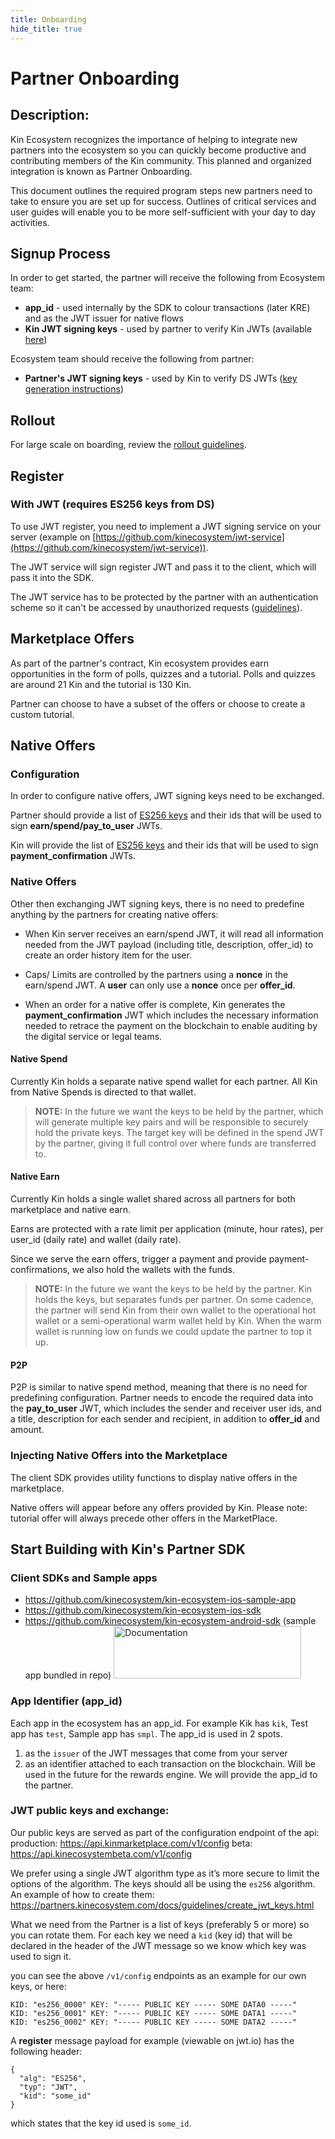 ```yaml
---
title: Onboarding
hide_title: true
---
```


# Partner Onboarding

## Description:

Kin Ecosystem recognizes the importance of helping to integrate new partners into the ecosystem so you can quickly become productive and contributing members of the Kin community. This planned and organized integration is known as Partner Onboarding.

This document outlines the required program steps new partners need to take to ensure you are set up for success. Outlines of critical services and user guides will enable you to be more self-sufficient with your day to day activities.

## Signup Process

In order to get started, the partner will receive the following from Ecosystem team:

*   **app_id** - used internally by the SDK to colour transactions (later KRE) and as the JWT issuer for native flows
*   **Kin JWT signing keys** - used by partner to verify Kin JWTs (available [here](https://api.kinmarketplace.com/v1/config))

Ecosystem team should receive the following from partner:

*   **Partner's JWT signing keys** - used by Kin to verify DS JWTs ([key generation instructions](guidelines_create_jwt_keys.md))


## Rollout

For large scale on boarding, review the [rollout guidelines](guidelines_rollout.md).

## Register

### With JWT (requires ES256 keys from DS)

To use JWT register, you need to implement a JWT signing service on your server (example on [https://github.com/kinecosystem/jwt-service](https://github.com/kinecosystem/jwt-service)).

The JWT service will sign register JWT and pass it to the client, which will pass it into the SDK.

The JWT service has to be protected by the partner with an authentication scheme so it can't be accessed by unauthorized requests ([guidelines](guidelines_sybil.md)).

## Marketplace Offers

As part of the partner's contract, Kin ecosystem provides earn opportunities in the form of polls, quizzes and a tutorial. Polls and quizzes are around 21 Kin and the tutorial is 130 Kin.

Partner can choose to have a subset of the offers or choose to create a custom tutorial.


## Native Offers


### Configuration

In order to configure native offers, JWT signing keys need to be exchanged.

Partner should provide a list of [ES256 keys](guidelines_create_jwt_keys.md) and their ids that will be used to sign **earn/spend/pay_to_user** JWTs.

Kin will provide the list of [ES256 keys](https://api.kinmarketplace.com/v1/config) and their ids that will be used to sign **payment_confirmation** JWTs.


### Native Offers

Other then exchanging JWT signing keys, there is no need to predefine anything by the partners for creating native offers:

*   When Kin server receives an earn/spend JWT, it will read all information needed from the JWT payload (including title, description, offer_id) to create an order history item for the user.

*   Caps/ Limits are controlled by the partners using a **nonce** in the earn/spend JWT. A **user** can only use a **nonce** once per **offer_id**.

*   When an order for a native offer is complete, Kin generates the **payment_confirmation** JWT which includes the necessary information needed to retrace the payment on the blockchain to enable auditing by the digital service or legal teams.


#### Native Spend

Currently Kin holds a separate native spend wallet for each partner. All Kin from Native Spends is directed to that wallet.

> **NOTE:**
> In the future we want the keys to be held by the partner, which will generate multiple key pairs and will be responsible to securely hold the private keys. The target key will be defined in the spend JWT by the partner, giving it full control over where funds are transferred to.


#### Native Earn

Currently Kin holds a single wallet shared across all partners for both marketplace and native earn.

Earns are protected with a rate limit per application (minute, hour rates), per user_id (daily rate) and wallet (daily rate).

Since we serve the earn offers, trigger a payment and provide payment-confirmations, we also hold the wallets with the funds.

> **NOTE:**
> In the future we want the keys to be held by the partner. Kin holds the keys, but separates funds per partner. On some cadence, the partner will send Kin from their own wallet to the operational hot wallet or a semi-operational warm wallet held by Kin. When the warm wallet is running low on funds we could update the partner to top it up.

#### P2P

P2P is similar to native spend method, meaning that there is no need for predefining configuration. Partner needs to encode the required data into the **pay_to_user** JWT, which includes the sender and receiver user ids, and a title, description for each sender and recipient, in addition to **offer_id** and amount.


### Injecting Native Offers into the Marketplace

The client SDK provides utility functions to display native offers in the marketplace.

Native offers will appear before any offers provided by Kin. Please note: tutorial offer will always precede other offers in the MarketPlace.

## Start Building with Kin's Partner SDK

### Client SDKs and Sample apps
* https://github.com/kinecosystem/kin-ecosystem-ios-sample-app
* https://github.com/kinecosystem/kin-ecosystem-ios-sdk
* https://github.com/kinecosystem/kin-ecosystem-android-sdk (sample app bundled in repo)
<a href="https://partners.kinecosystem.com/docs/api/api.html"><img src="https://partners.kinecosystem.com/img/documentation-button2x.png" width=300 height=84 alt="Documentation"/></a>

### App Identifier (app_id)
Each app in the ecosystem has an app_id. For example Kik has `kik`, Test app has `test`, Sample app has `smpl`. The app_id is used in 2 spots.
1. as the `issuer` of the JWT messages that come from your server
1. as an identifier attached to each transaction on the blockchain. Will be used in the future for the rewards engine.
We will provide the app_id to the partner.

### JWT public keys and exchange:
Our public keys are served as part of the configuration endpoint of the api:
production:
https://api.kinmarketplace.com/v1/config
beta:
https://api.kinecosystembeta.com/v1/config

We prefer using a single JWT algorithm type as it’s more secure to limit the options of the algorithm.
The keys should all be using the `es256` algorithm. An example of how to create them:
https://partners.kinecosystem.com/docs/guidelines/create_jwt_keys.html

What we need from the Partner is a list of keys (preferably 5 or more) so you can rotate them. For each key we need a `kid` (key id) that will be declared in the header of the JWT message so we know which key was used to sign it.

you can see the above `/v1/config` endpoints as an example for our own keys, or here:
```
KID: "es256_0000" KEY: "----- PUBLIC KEY ----- SOME DATA0 -----"
KID: "es256_0001" KEY: "----- PUBLIC KEY ----- SOME DATA1 -----"
KID: "es256_0002" KEY: "----- PUBLIC KEY ----- SOME DATA2 -----"
```

A **register** message payload for example (viewable on jwt.io) has the following header:
```
{
  "alg": "ES256",
  "typ": "JWT",
  "kid": "some_id"
}
```

which states that the key id used is `some_id`.

